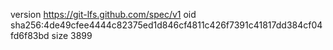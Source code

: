 version https://git-lfs.github.com/spec/v1
oid sha256:4de49cfee4444c82375ed1d846cf4811c426f7391c41817dd384cf04fd6f83bd
size 3899
